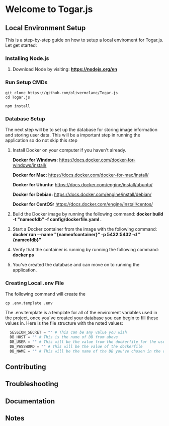 # Welcome to Togar.js

## Local Environment Setup
This is a step-by-step guide on how to setup a local enviroment for Togar.js. Let get started:
### Installing Node.js
1. Download Node by visiting:  **https://nodejs.org/en**
### Run Setup CMDs
```shell
git clone https://github.com/olivermclane/Togar.js
cd Togar.js
```
```shell
npm install
```
### Database Setup

The next step will be to set up the database for storing image information and storing user data. This will be a important step in running the application so do not skip this step
1. Install Docker on your computer if you haven't already.

   **Docker for Windows:** https://docs.docker.com/docker-for-windows/install/
      
   **Docker for Mac:** https://docs.docker.com/docker-for-mac/install/
      
   **Docker for Ubuntu:** https://docs.docker.com/engine/install/ubuntu/
      
   **Docker for Debian:** https://docs.docker.com/engine/install/debian/
      
   **Docker for CentOS:** https://docs.docker.com/engine/install/centos/

2. Build the Docker image by running the following command: **docker build -t "nameofdb" -f config/dockerfile.yaml .**
3. Start a Docker container from the image with the following command: **docker run --name "{nameofcontainer}" -p 5432:5432 -d "{nameofdb}"**
4. Verify that the container is running by running the following command: **docker ps**
5. You've created the database and can move on to running the application.

### Creating Local .env File
The following command will create the
```shell
cp .env.template .env
```
The .env.template is a template for all of the enviroment variables used in the project, once you've created your database you can begin to fill these values in. Here is the file structure with the noted values:
```python
  SESSION_SECRET = "" # This can be any value you wish
  DB_HOST = "" # This is the name of DB from above
  DB_USER = "" # This will be the value from the dockerfile for the user
  DB_PASSWORD = "" # This will be the value of the dockerfile
  DB_NAME = "" # This will be the name of the DB you've chosen in the dockerfile
```

## Contributing
## Troubleshooting
## Documentation
## Notes


